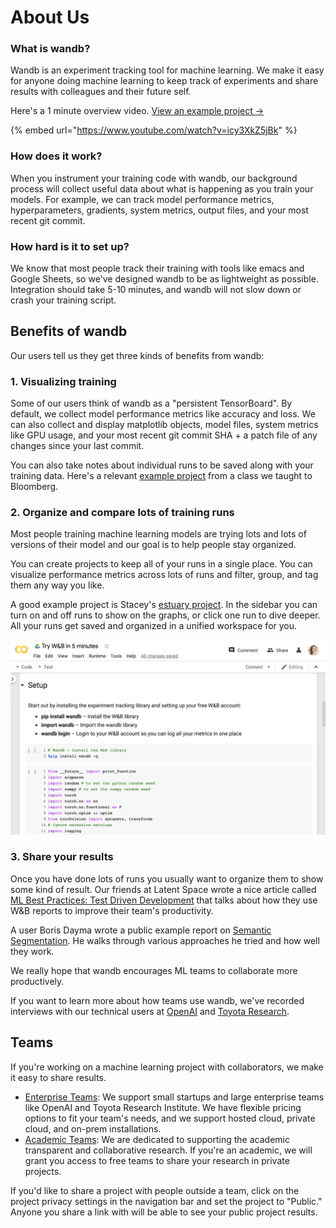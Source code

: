 # About Us

### What is wandb?

Wandb is an experiment tracking tool for machine learning. We make it easy for anyone doing machine learning to keep track of experiments and share results with colleagues and their future self.

Here's a 1 minute overview video. [View an example project →](https://app.wandb.ai/stacey/estuary)

{% embed url="https://www.youtube.com/watch?v=icy3XkZ5jBk" %}

### How does it work?

When you instrument your training code with wandb, our background process will collect useful data about what is happening as you train your models. For example, we can track model performance metrics, hyperparameters, gradients, system metrics, output files, and your most recent git commit.

### How hard is it to set up?

We know that most people track their training with tools like emacs and Google Sheets, so we've designed wandb to be as lightweight as possible. Integration should take 5-10 minutes, and wandb will not slow down or crash your training script.

## Benefits of wandb

Our users tell us they get three kinds of benefits from wandb:

### 1. Visualizing training

Some of our users think of wandb as a "persistent TensorBoard". By default, we collect model performance metrics like accuracy and loss. We can also collect and display matplotlib objects, model files, system metrics like GPU usage, and your most recent git commit SHA + a patch file of any changes since your last commit.

You can also take notes about individual runs to be saved along with your training data. Here's a relevant [example project](https://app.wandb.ai/bloomberg-class/imdb-classifier/runs/2tc2fm99/overview) from a class we taught to Bloomberg.

### 2. Organize and compare lots of training runs

Most people training machine learning models are trying lots and lots of versions of their model and our goal is to help people stay organized.

You can create projects to keep all of your runs in a single place. You can visualize performance metrics across lots of runs and filter, group, and tag them any way you like.

A good example project is Stacey's [estuary project](https://app.wandb.ai/stacey/estuary). In the sidebar you can turn on and off runs to show on the graphs, or click one run to dive deeper. All your runs get saved and organized in a unified workspace for you.

![](<../.gitbook/assets/image (85) (1) (2) (3) (3) (3) (3) (4) (3) (1) (1) (1) (1) (1) (1) (1) (1) (2) (1) (1) (1) (1) (1) (1) (1) (1) (3) (1) (3) (1) (1) (1) (1) (1) (1) (1) (3) (1) (1) (4).png>)

### 3. Share your results

Once you have done lots of runs you usually want to organize them to show some kind of result. Our friends at Latent Space wrote a nice article called [ML Best Practices: Test Driven Development](https://www.wandb.com/articles/ml-best-practices-test-driven-development) that talks about how they use W\&B reports to improve their team's productivity.

A user Boris Dayma wrote a public example report on [Semantic Segmentation](https://app.wandb.ai/borisd13/semantic-segmentation/reports?view=borisd13%2FSemantic%20Segmentation%20Report). He walks through various approaches he tried and how well they work.

We really hope that wandb encourages ML teams to collaborate more productively.

If you want to learn more about how teams use wandb, we've recorded interviews with our technical users at [OpenAI](https://www.wandb.com/articles/why-experiment-tracking-is-crucial-to-openai) and [Toyota Research](https://www.youtube.com/watch?v=CaQCw-DKiO8).

## Teams

If you're working on a machine learning project with collaborators, we make it easy to share results.

* [Enterprise Teams](https://www.wandb.com/pricing): We support small startups and large enterprise teams like OpenAI and Toyota Research Institute. We have flexible pricing options to fit your team's needs, and we support hosted cloud, private cloud, and on-prem installations.
* [Academic Teams](https://www.wandb.com/academic): We are dedicated to supporting the academic transparent and collaborative research. If you're an academic, we will grant you access to free teams to share your research in private projects.

If you'd like to share a project with people outside a team, click on the project privacy settings in the navigation bar and set the project to "Public." Anyone you share a link with will be able to see your public project results.
